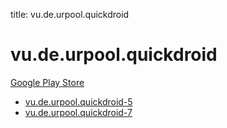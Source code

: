 title: vu.de.urpool.quickdroid
# vu.de.urpool.quickdroid


[Google Play Store](https://play.google.com/store/apps/details?id=vu.de.urpool.quickdroid)


* [vu.de.urpool.quickdroid-5](./vu.de.urpool.quickdroid-5/)
* [vu.de.urpool.quickdroid-7](./vu.de.urpool.quickdroid-7/)